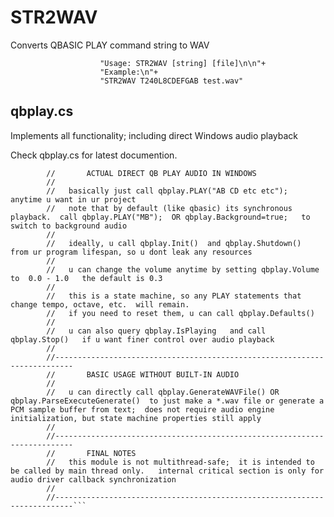 # STR2WAV
Converts QBASIC PLAY command string to WAV
```                    "STR2WAVE - Convert BASIC play command string into an 8 bit 44100hz mono WAV file.\n\n"+
                    "Usage: STR2WAV [string] [file]\n\n"+
                    "Example:\n"+
                    "STR2WAV T240L8CDEFGAB test.wav"
```

## qbplay.cs
Implements all functionality; including direct Windows audio playback

Check qbplay.cs for latest documention.
```        //--------------------------------------------------------------------------
        //       ACTUAL DIRECT QB PLAY AUDIO IN WINDOWS
        //
        //   basically just call qbplay.PLAY("AB CD etc etc");   anytime u want in ur project
        //   note that by default (like qbasic) its synchronous playback.  call qbplay.PLAY("MB");  OR qbplay.Background=true;   to switch to background audio
        //
        //   ideally, u call qbplay.Init()  and qbplay.Shutdown()  from ur program lifespan, so u dont leak any resources
        //
        //   u can change the volume anytime by setting qbplay.Volume  to  0.0 - 1.0   the default is 0.3
        //
        //   this is a state machine, so any PLAY statements that change tempo, octave, etc.  will remain.
        //   if you need to reset them, u can call qbplay.Defaults()
        //
        //   u can also query qbplay.IsPlaying   and call qbplay.Stop()   if u want finer control over audio playback
        //
        //--------------------------------------------------------------------------
        //       BASIC USAGE WITHOUT BUILT-IN AUDIO
        //
        //   u can directly call qbplay.GenerateWAVFile() OR qbplay.ParseExecuteGenerate()  to just make a *.wav file or generate a PCM sample buffer from text;  does not require audio engine initialization, but state machine properties still apply
        //
        //--------------------------------------------------------------------------
        //       FINAL NOTES
        //   this module is not multithread-safe;  it is intended to be called by main thread only.   internal critical section is only for audio driver callback synchronization
        //
        //--------------------------------------------------------------------------```
